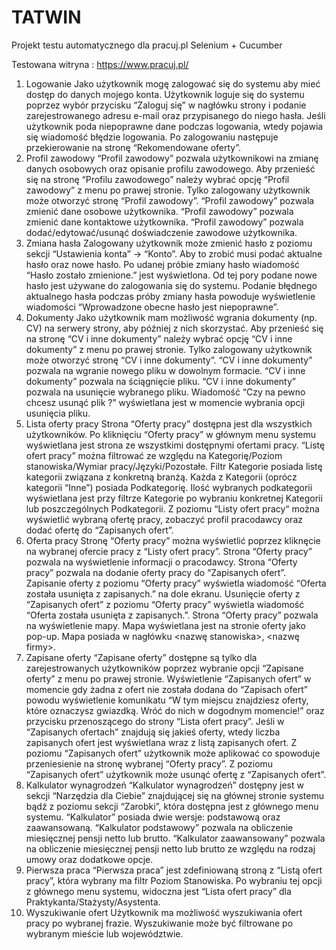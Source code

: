 # TATWIN
Projekt testu automatycznego dla pracuj.pl Selenium + Cucumber

Testowana witryna : https://www.pracuj.pl/

1. Logowanie
Jako użytkownik mogę zalogować się do systemu aby mieć dostęp do danych mojego konta.
Użytkownik loguje się do systemu poprzez wybór przycisku “Zaloguj się” w nagłówku strony i podanie zarejestrowanego adresu e-mail oraz przypisanego do niego hasła.
Jeśli użytkownik poda niepoprawne dane podczas logowania, wtedy pojawia się wiadomość błędzie logowania.
Po zalogowaniu następuje przekierowanie na stronę “Rekomendowane oferty”.
2. Profil zawodowy
“Profil zawodowy” pozwala użytkownikowi na zmianę danych osobowych oraz opisanie profilu zawodowego.
Aby przenieść się na stronę “Profilu zawodowego” należy wybrać opcję “Profil zawodowy” z menu po prawej stronie. Tylko zalogowany użytkownik może otworzyć stronę “Profil zawodowy”.
“Profil zawodowy” pozwala zmienić dane osobowe użytkownika.
“Profil zawodowy” pozwala zmienić dane kontaktowe użytkownika.
“Profil zawodowy” pozwala dodać/edytować/usunąć doświadczenie zawodowe użytkownika.
3. Zmiana hasła
Zalogowany użytkownik może zmienić hasło z poziomu sekcji “Ustawienia konta” -> “Konto”.
Aby to zrobić musi podać aktualne hasło oraz nowe hasło.
Po udanej próbie zmiany hasło wiadomość “Hasło zostało zmienione.” jest wyświetlona. Od tej pory podane nowe hasło jest używane do zalogowania się do systemu.
Podanie błędnego aktualnego hasła podczas próby zmiany hasła powoduje wyświetlenie wiadomości “Wprowadzone obecne hasło jest niepoprawne”.
4. Dokumenty
Jako użytkownik mam możliwość wgrania dokumenty (np. CV) na serwery strony, aby później z nich skorzystać.
Aby przenieść się na stronę “CV i inne dokumenty” należy wybrać opcję “CV i inne dokumenty” z menu po prawej stronie. Tylko zalogowany użytkownik może otworzyć stronę “CV i inne dokumenty”.
“CV i inne dokumenty” pozwala na wgranie nowego pliku w dowolnym formacie.
“CV i inne dokumenty” pozwala na ściągnięcie pliku.
“CV i inne dokumenty” pozwala na usunięcie wybranego pliku. Wiadomość “Czy na pewno chcesz usunąć plik <nazwa pliku>?” wyświetlana jest w momencie wybrania opcji usunięcia pliku.
5. Lista oferty pracy
Strona “Oferty pracy” dostępna jest dla wszystkich użytkowników.
Po kliknięciu “Oferty pracy” w głównym menu systemu wyświetlana jest strona ze wszystkimi dostępnymi ofertami pracy.
“Listę ofert pracy” można filtrować ze względu na Kategorię/Poziom stanowiska/Wymiar pracy/Języki/Pozostałe. 
Filtr Kategorie posiada listę kategorii związana z konkretną branżą. Każda z Kategorii (oprócz kategorii “Inne”) posiada Podkategorię. Ilość wybranych podkategorii wyświetlana jest przy filtrze Kategorie po wybraniu konkretnej Kategorii lub poszczególnych Podkategorii.
Z poziomu “Listy ofert pracy“ można wyświetlić wybraną ofertę pracy, zobaczyć profil pracodawcy oraz dodać ofertę do “Zapisanych ofert”.
6. Oferta pracy
Stronę “Oferty pracy” można wyświetlić poprzez kliknęcie na wybranej ofercie pracy z “Listy ofert pracy”.
Strona “Oferty pracy” pozwala na wyświetlenie informacji o pracodawcy.
Strona “Oferty pracy” pozwala na dodanie oferty pracy do “Zapisanych ofert”. Zapisanie oferty z poziomu “Oferty pracy” wyświetla wiadomość “Oferta została usunięta z zapisanych.” na dole ekranu. Usunięcie oferty z “Zapisanych ofert” z poziomu “Oferty pracy” wyświetla wiadomość “Oferta została usunięta z zapisanych.”.
Strona “Oferty pracy” pozwala na wyświetlenie mapy. Mapa wyświetlana jest na stronie oferty jako pop-up. Mapa posiada w nagłówku <nazwę stanowiska>, <nazwę firmy>.
7. Zapisane oferty
“Zapisane oferty” dostępne są tylko dla zarejestrowanych użytkowników poprzez wybranie opcji “Zapisane oferty” z menu po prawej stronie.
Wyświetlenie “Zapisanych ofert” w momencie gdy żadna z ofert nie została dodana do “Zapisach ofert” powodu wyświetlenie komunikatu “W tym miejscu znajdziesz oferty, które oznaczysz gwiazdką. Wróć do nich w dogodnym momencie!” oraz przycisku przenoszącego do strony “Lista ofert pracy”.
Jeśli w “Zapisanych ofertach” znajdują się jakieś oferty, wtedy liczba zapisanych ofert jest wyświetlana wraz z listą zapisanych ofert.
Z poziomu “Zapisanych ofert” użytkownik może aplikować co spowoduje przeniesienie na stronę wybranej “Oferty pracy”.
Z poziomu “Zapisanych ofert” użytkownik może usunąć ofertę z “Zapisanych ofert”.
8. Kalkulator wynagrodzeń
“Kalkulator wynagrodzeń” dostępny jest w sekcji “Narzędzia dla Ciebie” znajdującej się na głównej stronie systemu bądź z poziomu sekcji “Zarobki”, która dostępna jest z głównego menu systemu.
“Kalkulator” posiada dwie wersje: podstawową oraz zaawansowaną.
“Kalkulator podstawowy” pozwala na obliczenie miesięcznej pensji netto lub brutto.
“Kalkulator zaawansowany” pozwala na obliczenie miesięcznej pensji netto lub brutto ze względu na rodzaj umowy oraz dodatkowe opcje.
9. Pierwsza praca
“Pierwsza praca” jest zdefiniowaną stroną z “Listą ofert pracy”, która wybrany ma filtr Poziom Stanowiska. Po wybraniu tej opcji z głównego menu systemu, widoczna jest “Lista ofert pracy” dla Praktykanta/Stażysty/Asystenta.
10. Wyszukiwanie ofert
Użytkownik ma możliwość wyszukiwania ofert pracy po wybranej frazie. Wyszukiwanie może być filtrowane po wybranym mieście lub województwie.
